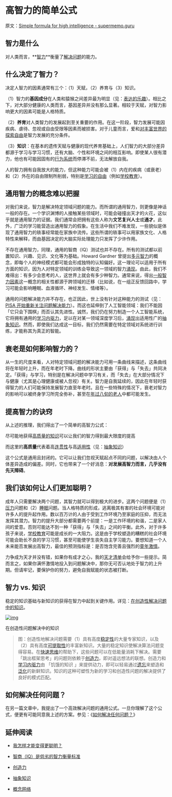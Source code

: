 # 高智力的简单公式

原文：[Simple formula for high intelligence - supermemo.guru](https://supermemo.guru/wiki/Simple_formula_for_high_intelligence)

## 智力是什么

对人类而言，**[智力](https://supermemo.guru/wiki/Intelligence)**衡量了[解决问题](https://supermemo.guru/wiki/How_to_solve_any_problem%3F)的能力。

## 什么决定了智力？

决定人智力的因素通常有三个：（1）天赋，（2）养育与（3）知识。

（1）智力的**基因成分**在人类和猿猴之间差异最为明显（见：[表达的乐趣](https://supermemo.guru/wiki/Pleasure_of_communication)）。相比之下，对大部分健康的人类而言，基因差异并没有那么显著。相较于天赋，对智力影响更大的因素可能是人格特质。

（2）**养育**对人类智力的发展起到至关重要的作用。在这一阶段，智力发展可能因疾病、虐待、忽视或自由受限等因素而被损害。对于儿童而言，爱和[对丰富世界的探索自由](https://supermemo.guru/wiki/Optimization_of_behavioral_spaces_in_development)是智力发展的充分条件。

（3）**知识**：在基本的遗传天赋与健康的现代养育基础上，人们智力的大部分差异都源于学习与学习习惯，还有大脑、个性和环境之间的相互影响。即使某人很有潜力，他也有可能因固有的[行为系统](https://supermemo.guru/wiki/Behavioral_system)而停滞不前，无法解放自我。

人的智力拥有自我放大的能力，但这种能力可能会被（1）内在的疾病（或衰老）和（2）外在的自由限制所削弱，特别是[学习的自由](https://supermemo.guru/wiki/Free_learning)（例如[学校教育](https://supermemo.guru/wiki/Schooling)）。

## 通用智力的概念难以把握

对我们来说，智力是解决特定领域问题的能力。而所谓的通用智力，则更像是神话一般的存在。一个学识渊博的人接触某些领域时，可能会碰撞出天才的火花，这似乎就是通用智力的证据。我们通常会把拥有这些人称为**文艺复兴人士**或**通才**。此外，广泛的学习能营造出通用智力的假象。在生活中我们不难发现，一些貌似是体现了通用智力的轶事经常能在家族中流传。这些所谓的轶事可以用家族文化、人格特性来解释，而由基因决定的大脑实际处理能力只发挥了少许作用。

不存在通用智力，同理，通用的智商（IQ）测试也并不存在。所有的测试都以前置知识、兴趣、见识、文化等为基础。Howard Gardner 曾提出[多元智力](https://en.wikipedia.org/wiki/Theory_of_multiple_intelligences)的概念，即每个人的神经模式都可能会形成独特的认知偏好。这一理论可以适用于所有方面的知识，因为人对特定领域的训练会导致这一领域的智力[涌现](https://supermemo.guru/wiki/Emergence)。由此，我们不难得出：有多少会思考的人，这世界上就会有多少种智力。通常来说，得出[一般智力因素](https://en.wikipedia.org/wiki/G_factor_(psychometrics))这一概念的相关性都源于跨领域的迁移（比如说，在一组正反馈回路中，学习可能会影响睡眠、血液循环、神经发生、情绪等）。

通用的问题解决能力并不存在，也正因此，世上没有针对这种能力的测试（见：[PISA 开始重新关注问题解决能力](https://supermemo.guru/wiki/PISA_fuels_the_education_arms_race)）。而这也延伸到了人工智能领域：我们不能因「它只会下围棋」而否认其先进性。诚然，我们仍在努力制造一个人工智能系统，它将拥有通用的[学习内驱力](https://supermemo.guru/wiki/Learn_drive)，足以在对某一领域深度学习后，[涌现](https://supermemo.guru/wiki/Emergence)出适用性广的[抽象知识](https://supermemo.guru/wiki/Abstract_knowledge)。然而，即使我们达成这一目标，我们仍然需要在特定领域对系统进行训练，才能称其为真正的智能。

## 衰老是如何影响智力的？

从一生的尺度来看，人对特定领域问题的解决能力可用一条曲线来描述，这条曲线将在年轻时上升，而在年老时下降。曲线的形状主要由「获得」与「失去」共同决定。「获得」与学习，特别是在解决问题中学习有关，而「失去」在大部分情况下与健康（尤其是心理健康或被人忽视）有关。智力是自我延续的，因此在年轻时获得智力的人们可能保持发展智力直至年老时。且在一些特殊的情况下，衰老对智力的影响可以被终身学习所完全弥补，甚至在[年过八旬的老人](https://supermemo.guru/wiki/How_fast_does_memory_decline_with_age%3F)中都可能发生。

## 提高智力的诀窍

从上述的推理，我们得出了一个简单的高智力公式：

尽可能地获得[高质量的知识](https://supermemo.guru/wiki/Abstract_knowledge)可以让我们的智力得到最大限度的提高

而这里的**高质量**代表着高[连贯性](https://supermemo.guru/wiki/Coherence)与高[适用性](https://supermemo.guru/wiki/Applicability)（见：[抽象知识](https://supermemo.guru/wiki/Abstract_knowledge)）

这个公式是通用且封闭的。它可以让我们忽视天赋起点不同的问题，以解决由人个体差异造成的偏差。同时，它也带来了一个好消息：**对发展高智力而言，几乎没有先天障碍**。

## 我们该如何让人们更加聪明？

成年人只需要解决两个问题，其智力就可以得到极大的进步。这两个问题便是（1）[压力](https://supermemo.guru/wiki/Stress_resilience)问题和（2）[睡眠](https://supermemo.guru/wiki/Science_of_sleep)问题。当人格特质的形成，逃离极其有害的社会环境可能对许多人的提升起作用。数以百万计的人由于受到工作环境乃至家庭的压抑，而无法发挥其潜力。智力的提升大部分都需要两个前提：一是工作环境的和谐，二是家人间的爱意。否则可能达不到一种「获得」与「失去」之间的平衡。此外，对于许多孩子来说，[学校教育](https://supermemo.guru/wiki/Schooling)可能是成长的一大阻力。这是由于学校塑造的糟糕的社会环境可能会助长不良的学习习惯，甚至可能使学生丧失自主学习能力。要想知道一个人未来能否发展出高智力，最佳的预测指标是：是否饱含完善且强烈的[童年激情](https://supermemo.guru/wiki/Passion_and_memory)。

力争成为天才并没有错，如果你有成才之心，我的[天才清单](https://supermemo.guru/wiki/Genius_checklist)会给予你一些提示。简而言之，如果你满怀激情地投入到问题解决中，那你无可否认地处于智力的上升期。但请牢记，要保护你的努力，避免自我赋能的状态被打断。

## 智力 vs. 知识

稳定的知识基础与新知识的获得在智力中起到关键作用。详见：[在创造性解决问题中的知识](https://supermemo.guru/wiki/Knowledge_in_creative_problem_solving)。

[![img](https://supermemo.guru/images/thumb/0/0c/Knowledge_in_creative_problem_solving.png/500px-Knowledge_in_creative_problem_solving.png)](https://supermemo.guru/wiki/File:Knowledge_in_creative_problem_solving.png)

在创造性问题解决中的知识

> 图：创造性地解决问题需要（1）具有高度[稳定性](https://supermemo.guru/wiki/Stability)的大量专家知识，以及（2）具有高度[可提取性](https://supermemo.guru/wiki/Retrievability)的丰富新知识。大量的稳定知识使解决算法问题变得容易。在[快速思维](https://supermemo.guru/wiki/Fast_thinking)的帮助下，这些问题可以在低能量消耗下解决。需要 「跳出框架思考」的问题则依赖于[创造力](https://supermemo.guru/wiki/Creativity)，即对遥远想法的联想。创造力和[学习内驱力](https://supermemo.guru/wiki/Learn_drive)由 「饥饿的知识 」来提供动力，即可以轻易通过[遗忘](https://supermemo.guru/wiki/Forgetting)来塑造和[泛化](https://supermemo.guru/wiki/Generalization)的新鲜知识。知识的这种可塑性为新的学习和创造性问题的解决提供了良好的模式匹配。

## 如何解决任何问题？

在另一篇文章中，我提出了一个高效解决问题的通用公式。一旦你理解了这个公式，便更有可能同意我上述的方案。参见：《[如何解决任何问题？](https://supermemo.guru/wiki/How_to_solve_any_problem%3F)》

## 延伸阅读

- [我怎样才能变得更聪明？](https://supermemo.guru/wiki/How_can_I_become_more_intelligent%3F)

- [智商（IQ）是低劣的智力衡量标准](https://supermemo.guru/wiki/IQ_is_a_dismal_measure_of_intelligence)

- [创造力](https://supermemo.guru/wiki/Creativity)

- [抽象知识](https://supermemo.guru/wiki/Abstract_knowledge)

- [概念网络](https://supermemo.guru/wiki/Concept_network)